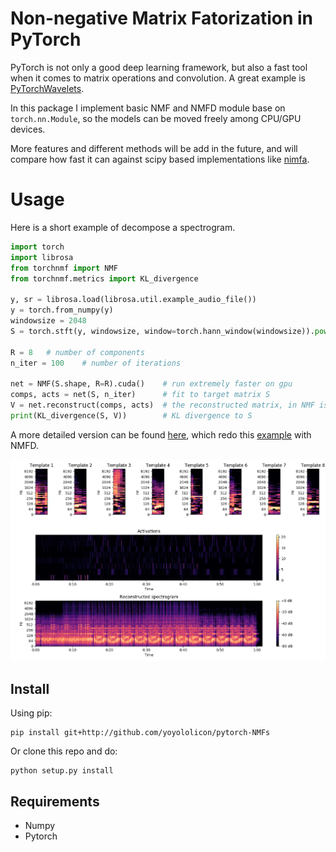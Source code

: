 # Non-negative Matrix Fatorization in PyTorch

PyTorch is not only a good deep learning framework, but also a fast tool when it comes to matrix operations and convolution.
A great example is [PyTorchWavelets](http://github.com/tomrunia/PyTorchWavelets).
 
In this package I implement basic NMF and NMFD module base on `torch.nn.Module`, so the models can be moved freely
 among CPU/GPU devices.

More features and different methods will be add in the future, and will compare how fast it can against scipy based implementations like [nimfa](https://github.com/marinkaz/nimfa).

# Usage

Here is a short example of decompose a spectrogram.
```python
import torch
import librosa
from torchnmf import NMF
from torchnmf.metrics import KL_divergence

y, sr = librosa.load(librosa.util.example_audio_file())
y = torch.from_numpy(y)
windowsize = 2048
S = torch.stft(y, windowsize, window=torch.hann_window(windowsize)).pow(2).sum(2).sqrt().cuda()

R = 8   # number of components
n_iter = 100    # number of iterations

net = NMF(S.shape, R=R).cuda()    # run extremely faster on gpu
comps, acts = net(S, n_iter)      # fit to target matrix S
V = net.reconstruct(comps, acts)  # the reconstructed matrix, in NMF is equal to comps @ acts
print(KL_divergence(S, V))        # KL divergence to S
```
A more detailed version can be found [here](tests/librosa_example.py), which redo this [example](https://librosa.github.io/librosa/generated/librosa.decompose.decompose.html#librosa.decompose.decompose)
with NMFD.

![](tests/librosa_example.png)

## Install

Using pip:
```
pip install git+http://github.com/yoyololicon/pytorch-NMFs
```

Or clone this repo and do:
```
python setup.py install
```

## Requirements

* Numpy
* Pytorch
